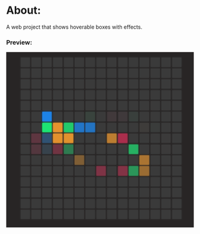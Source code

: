 # About:

A web project that shows hoverable boxes with effects.

### Preview:

![alt text](image.png)
